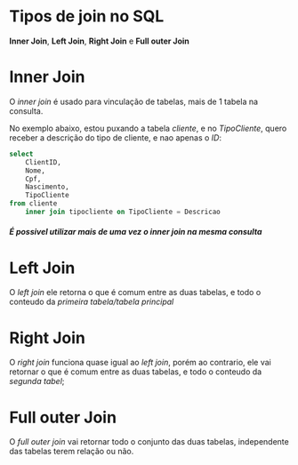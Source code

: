 # Tipos de join no SQL

**Inner Join**, **Left Join**, **Right Join** e **Full outer Join**


# **Inner Join**

O *inner join* é usado para vinculação de tabelas, mais de 1 tabela na consulta.

No exemplo abaixo, estou puxando a tabela *cliente*, e no *TipoCliente*, quero receber a descrição do tipo de cliente, e nao apenas o *ID*:

```SQL
select
    ClientID,
    Nome,
    Cpf,
    Nascimento,
    TipoCliente
from cliente
    inner join tipocliente on TipoCliente = Descricao

```
#### *É possivel utilizar mais de uma vez o inner join na mesma consulta*


# **Left Join**

O *left join* ele retorna o que é comum entre as duas tabelas, e todo o conteudo da *primeira tabela/tabela principal*

# **Right Join**

O *right join* funciona quase igual ao *left join*, porém ao contrario, ele vai retornar o que é comum entre as duas tabelas, e todo o conteudo da *segunda tabel*;

# **Full outer Join**

O *full outer join* vai retornar todo o conjunto das duas tabelas, independente das tabelas terem relação ou não.